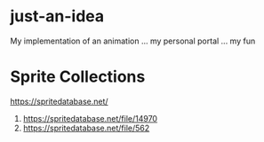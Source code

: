 # just-an-idea
My implementation of an animation ... my personal portal ... my fun

# Sprite Collections
https://spritedatabase.net/
1. https://spritedatabase.net/file/14970
2. https://spritedatabase.net/file/562


